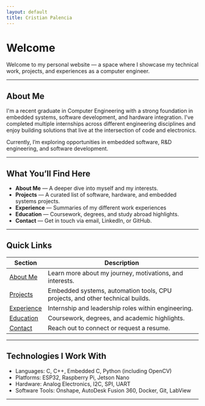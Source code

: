 ```yaml
---
layout: default
title: Cristian Palencia
---
```


# Welcome

Welcome to my personal website — a space where I showcase my technical work, projects, and experiences as a computer engineer.

---

## About Me

I'm a recent graduate in Computer Engineering with a strong foundation in embedded systems, software development, and hardware integration. I've completed multiple internships across different engineering disciplines and enjoy building solutions that live at the intersection of code and electronics.

Currently, I’m exploring opportunities in embedded software, R&D engineering, and software development.

---

## What You’ll Find Here

- **About Me** — A deeper dive into myself and my interests.
- **Projects** — A curated list of software, hardware, and embedded systems projects.
- **Experience** — Summaries of my different work experiences
- **Education** — Coursework, degrees, and study abroad highlights.
- **Contact** — Get in touch via email, LinkedIn, or GitHub.

---


## Quick Links

| Section              | Description                                                            |
|----------------------|------------------------------------------------------------------------|
| [About Me](./about)     | Learn more about my journey, motivations, and interests.              |
| [Projects](./projects)   | Embedded systems, automation tools, CPU projects, and other technical builds.        |
| [Experience](./experience) | Internship and leadership roles within engineering.           |
| [Education](./education)   | Coursework, degrees, and academic highlights.                         |
| [Contact](./contact)     | Reach out to connect or request a resume.                            |

---

## Technologies I Work With

- Languages: C, C++, Embedded C, Python (including OpenCV)
- Platforms: ESP32, Raspberry Pi, Jetson Nano
- Hardware: Analog Electronics, I2C, SPI, UART
- Software Tools: Onshape, AutoDesk Fusion 360, Docker, Git, LabView 

---


